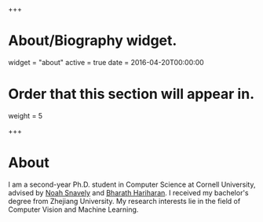 +++
# About/Biography widget.
widget = "about"
active = true
date = 2016-04-20T00:00:00

# Order that this section will appear in.
weight = 5


+++
# About

I am a second-year Ph.D. student in Computer Science at Cornell University, advised by [Noah Snavely](http://www.cs.cornell.edu/~snavely/) and [Bharath Hariharan](http://home.bharathh.info/). I received my bachelor's degree from Zhejiang University. My research interests lie in the field of Computer Vision and Machine Learning. 
<!--For more information, please refer to my {{% staticref "files/cv_qw.pdf" "newtab" %}}Curriculum Vitae{{% /staticref %}}. -->
